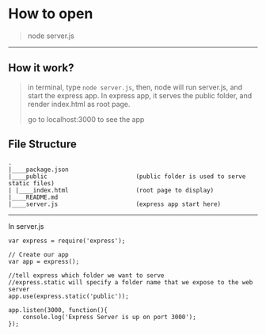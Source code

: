 # How to open
> node server.js   
---
## How it work?
> in terminal, type ```node server.js```, then, node will run server.js, and start the express app. In express app, it serves the public folder, and render index.html as root page.
>
> go to localhost:3000 to see the app
>

## File Structure
```
.
|____package.json
|____public                         (public folder is used to serve static files)
| |____index.html                   (root page to display)
|____README.md
|____server.js                      (express app start here)
```
---

In  server.js
```
var express = require('express'); 

// Create our app
var app = express();

//tell express which folder we want to serve
//express.static will specify a folder name that we expose to the web server
app.use(express.static('public')); 

app.listen(3000, function(){
    console.log('Express Server is up on port 3000');
});
```